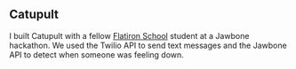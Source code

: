 ## Catupult

I built Catupult with a fellow [Flatiron School](http://flatironschool.com/) student at a Jawbone hackathon. We used the Twilio API to send text messages and the Jawbone API to detect when someone was feeling down. 


